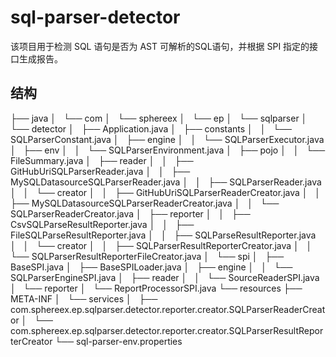 # sql-parser-detector
该项目用于检测 SQL 语句是否为 AST 可解析的SQL语句，并根据 SPI 指定的接口生成报告。

##

## 结构
├── java
│   └── com
│       └── sphereex
│           └── ep
│               └── sqlparser
│                   └── detector
│                       ├── Application.java
│                       ├── constants
│                       │   └── SQLParserConstant.java
│                       ├── engine
│                       │   └── SQLParserExecutor.java
│                       ├── env
│                       │   └── SQLParserEnvironment.java
│                       ├── pojo
│                       │   └── FileSummary.java
│                       ├── reader
│                       │   ├── GitHubUriSQLParserReader.java
│                       │   ├── MySQLDatasourceSQLParserReader.java
│                       │   ├── SQLParserReader.java
│                       │   └── creator
│                       │       ├── GitHubUriSQLParserReaderCreator.java
│                       │       ├── MySQLDatasourceSQLParserReaderCreator.java
│                       │       └── SQLParserReaderCreator.java
│                       ├── reporter
│                       │   ├── CsvSQLParseResultReporter.java
│                       │   ├── FileSQLParseResultReporter.java
│                       │   ├── SQLParseResultReporter.java
│                       │   └── creator
│                       │       ├── SQLParserResultReporterCreator.java
│                       │       └── SQLParserResultReporterFileCreator.java
│                       └── spi
│                           ├── BaseSPI.java
│                           ├── BaseSPILoader.java
│                           ├── engine
│                           │   └── SQLParserEngineSPI.java
│                           ├── reader
│                           │   └── SourceReaderSPI.java
│                           └── reporter
│                               └── ReportProcessorSPI.java
└── resources
    ├── META-INF
    │   └── services
    │       ├── com.sphereex.ep.sqlparser.detector.reporter.creator.SQLParserReaderCreator
    │       └── com.sphereex.ep.sqlparser.detector.reporter.creator.SQLParserResultReporterCreator
    └── sql-parser-env.properties


